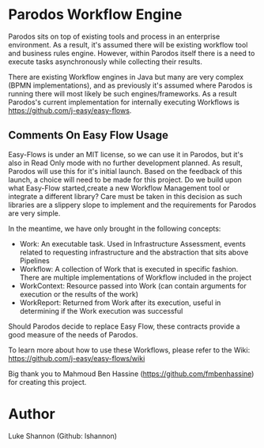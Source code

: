 # Parodos Workflow Engine

Parodos sits on top of existing tools and process in an enterprise environment. As a result, it's assumed there will be
existing workflow tool and business rules engine. However, within Parodos itself there is a need to execute tasks
asynchronously while collecting their results.

There are existing Workflow engines in Java but many are very complex (BPMN implementations), and as previously it's
assumed where Parodos is running there will most likely be such engines/frameworks. As a result Parodos's current
implementation for internally executing Workflows is https://github.com/j-easy/easy-flows.

## Comments On Easy Flow Usage

Easy-Flows is under an MIT license, so we can use it in Parodos, but it's also in Read Only mode with no further
development planned. As result, Parodos will use this for it's initial launch. Based on the feedback of this launch, a
choice will need to be made for this project. Do we build upon what Easy-Flow started,create a new Workflow Management
tool or integrate a different library? Care must be taken in this decision as such libraries are a slippery slope to
implement and the requirements for Parodos are very simple.

In the meantime, we have only brought in the following concepts:

- Work: An executable task. Used in Infrastructure Assessment, events related to requesting infrastructure and the
  abstraction that sits above Pipelines
- Workflow: A collection of Work that is executed in specific fashion. There are multiple implementations of Workflow
  included in the project
- WorkContext: Resource passed into Work (can contain arguments for execution or the results of the work)
- WorkReport: Returned from Work after its execution, useful in determining if the Work execution was successful

Should Parodos decide to replace Easy Flow, these contracts provide a good measure of the needs of Parodos.

To learn more about how to use these Workflows, please refer to the Wiki:
https://github.com/j-easy/easy-flows/wiki

Big thank you to Mahmoud Ben Hassine (https://github.com/fmbenhassine) for creating this project.

# Author

Luke Shannon (Github: lshannon)
